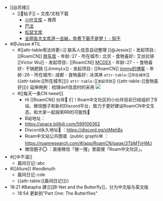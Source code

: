 - [[@苏维]]
    - [[📝帖子]] ~ 文库/文档下载
        - [小叶文库](https://www.lanzoux.com/iSOaPgbxola) ~ 推荐
        - [巴法](http://www.blpack.com/)
        - [松鼠文库](http://wk.superlgr.com/)
        - [全网各大文库逐一击破，免费下载不是梦！ - 知乎](https://zhuanlan.zhihu.com/p/44833964)
- #@Jessie #TIL
    - #[[attr-table用法持更⎌]] 联系人信息自动整理
        [[@Jessie]]
            - 发起项目:: [[RoamCN]] 
[胖车库](fat-garage.com)
            - 年龄::27
            - 所在城市:: 北京
            - 食物喜好:: 艾丝拉铁
        [[Victor Wu]]
            - 发起项目:: [[RoamCN]]
[MCDEX](https://mcdex.io/)
            - 年龄::27
            - 
            - 食物喜好:: 干锅肥肠
        [[JimmyLv]]
            - 发起项目:: [[RoamCN]] 
[jimmy的博客](https://blog.jimmylv.info/)
            - 年龄::26
            - 所在城市:: 成都
            - 食物喜好:: 冰淇淋
        `attr-table:`[[`所在城市`]]
        {{attr-table:[[所在城市]]}}
        `attr-table:`[[`发起项目`]]
        {{attr-table::[[食物喜好]]}}
        延伸用例：梳理defi信息时的采用
        ![](https://firebasestorage.googleapis.com/v0/b/firescript-577a2.appspot.com/o/imgs%2Fapp%2FRoamCN%2F2lj4MGllk4.png?alt=media&token=b869f900-0e8e-4841-b210-06313d522b20)
    - #[[每天一条CN tweet]]
        - Hi [[RoamCN]] 伙伴👬 们！Roam中文社区的小伙伴目前已经组织了B站、微信圈子和新的Discord平台，致力于更好建设RoamCN中文生态，和大家一起探索RR的可能性🚀
        - B站地址：
        - https://space.bilibili.com/599106362
        - Discord永久地址🤗 ：https://discord.gg/stMehBs
        - Roam中文站公共图谱（public graph)🕸️ ：https://roamresearch.com/#/app/RoamCN/page/3TbMTyHMJ
        - 微信圈子⭕️ ：直接微信「搜一搜」里面搜「Roam中文社区」。
- #[[中不溜]] 
    - 晨间日记::abc
- #[[Allure]] #leodknuth 
    - 晨间日记::cde
    - {{attr-table:[[晨间日记]]}}
- 18:21 #Batapha 建立[[B-Net and the Butterfly]]，分为中文版与英文版
    - 18:54 更新到"Part One: The Butterflies"
